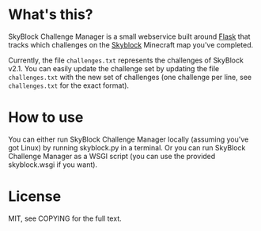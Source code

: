What's this?
============

SkyBlock Challenge Manager is a small webservice built around
[Flask](http://flask.pocoo.org/) that tracks which challenges on the
[Skyblock](http://www.minecraftforum.net/topic/600254-surv-skyblock/) Minecraft
map you've completed.

Currently, the file `challenges.txt` represents the challenges of SkyBlock v2.1.
You can easily update the challenge set by updating the file `challenges.txt`
with the new set of challenges (one challenge per line, see `challenges.txt` for
the exact format).

How to use
==========

You can either run SkyBlock Challenge Manager locally (assuming you've got
Linux) by running skyblock.py in a terminal. Or you can run SkyBlock Challenge
Manager as a WSGI script (you can use the provided skyblock.wsgi if you want).

License
=======

MIT, see COPYING for the full text.
